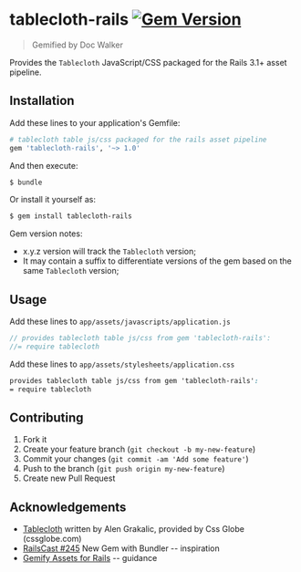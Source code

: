 # tablecloth-rails [![Gem Version](https://badge.fury.io/rb/tablecloth-rails.png)](http://badge.fury.io/rb/tablecloth-rails)

> Gemified by Doc Walker

Provides the `Tablecloth` JavaScript/CSS packaged for the Rails 3.1+ asset pipeline.

## Installation

Add these lines to your application's Gemfile:

```rb
# tablecloth table js/css packaged for the rails asset pipeline
gem 'tablecloth-rails', '~> 1.0'
```

And then execute:

```sh
$ bundle
```

Or install it yourself as:

```sh
$ gem install tablecloth-rails
```

Gem version notes:

  - x.y.z version will track the `Tablecloth` version;
  - It may contain a suffix to differentiate versions of the gem based on the same `Tablecloth` version;

## Usage

Add these lines to `app/assets/javascripts/application.js`

```js
// provides tablecloth table js/css from gem 'tablecloth-rails':
//= require tablecloth
```

Add these lines to `app/assets/stylesheets/application.css`

```css
provides tablecloth table js/css from gem 'tablecloth-rails':
= require tablecloth
```

## Contributing

1. Fork it
2. Create your feature branch (`git checkout -b my-new-feature`)
3. Commit your changes (`git commit -am 'Add some feature'`)
4. Push to the branch (`git push origin my-new-feature`)
5. Create new Pull Request

## Acknowledgements

- [Tablecloth](http://cssglobe.com/lab/tablecloth/) written by Alen Grakalic, provided by Css Globe (cssglobe.com)
- [RailsCast #245](http://railscasts.com/episodes/245-new-gem-with-bundler) New Gem with Bundler -- inspiration
- [Gemify Assets for Rails](http://prioritized.net/blog/gemify-assets-for-rails/) -- guidance
